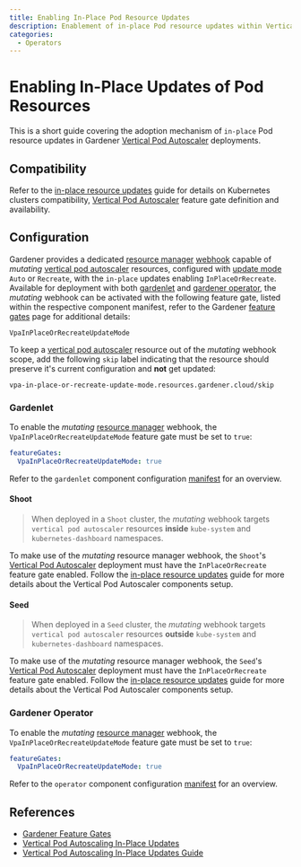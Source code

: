 ```yaml
---
title: Enabling In-Place Pod Resource Updates
description: Enablement of in-place Pod resource updates within Vertical Pod Autoscaler deployments
categories:
  - Operators
---
```


# Enabling In-Place Updates of Pod Resources

This is a short guide covering the adoption mechanism of `in-place` Pod resource updates in Gardener [Vertical Pod Autoscaler](https://github.com/kubernetes/autoscaler) deployments.

## Compatibility

Refer to the [in-place resource updates](./in-place-resource-updates.md) guide for details on Kubernetes clusters compatibility, [Vertical Pod Autoscaler](https://github.com/kubernetes/autoscaler) feature gate definition and availability.

## Configuration

Gardener provides a dedicated [resource manager](../../concepts/resource-manager.md) [webhook](../../concepts/resource-manager.md#webhooks) capable of _mutating_ [vertical pod autoscaler](https://github.com/kubernetes/autoscaler/blob/master/vertical-pod-autoscaler/deploy/vpa-crd.yaml) resources, configured with [update mode](https://github.com/kubernetes/autoscaler/blob/master/vertical-pod-autoscaler/docs/quickstart.md#contents) `Auto` or `Recreate`, with the `in-place` updates enabling `InPlaceOrRecreate`.
Available for deployment with both [gardenlet](../../concepts/gardenlet.md) and [gardener operator](../../concepts/operator.md), the _mutating_ webhook can be activated with the following feature gate, listed within the respective component manifest, refer to the Gardener [feature gates](../../deployment/feature_gates.md) page for additional details:

```
VpaInPlaceOrRecreateUpdateMode
```

To keep a [vertical pod autoscaler](https://github.com/kubernetes/autoscaler/blob/master/vertical-pod-autoscaler/deploy/vpa-crd.yaml) resource out of the _mutating_ webhook scope, add the following `skip` label indicating that the resource should preserve it's current configuration and __not__ get  updated:

```
vpa-in-place-or-recreate-update-mode.resources.gardener.cloud/skip
```

### Gardenlet

To enable the _mutating_ [resource manager](../../concepts/resource-manager.md) webhook, the `VpaInPlaceOrRecreateUpdateMode` feature gate must be set to `true`:

```yaml
featureGates:
  VpaInPlaceOrRecreateUpdateMode: true
```

Refer to the `gardenlet` component configuration [manifest](../../../example/20-componentconfig-gardenlet.yaml) for an overview.

#### Shoot

> When deployed in a `Shoot` cluster, the _mutating_ webhook targets `vertical pod autoscaler` resources __inside__ `kube-system` and `kubernetes-dashboard` namespaces.

To make use of the _mutating_ resource manager webhook, the `Shoot`'s [Vertical Pod Autoscaler](https://github.com/kubernetes/autoscaler) deployment must have the `InPlaceOrRecreate` feature gate enabled. Follow the [in-place resource updates](./in-place-resource-updates.md#shoot) guide for more details about the Vertical Pod Autoscaler components setup.

#### Seed

>  When deployed in a `Seed` cluster, the _mutating_ webhook targets `vertical pod autoscaler` resources __outside__ `kube-system` and `kubernetes-dashboard` namespaces.

To make use of the _mutating_ resource manager webhook, the `Seed`'s [Vertical Pod Autoscaler](https://github.com/kubernetes/autoscaler) deployment must have the `InPlaceOrRecreate` feature gate enabled. Follow the [in-place resource updates](./in-place-resource-updates.md#seed) guide for more details about the Vertical Pod Autoscaler components setup.

### Gardener Operator

To enable the _mutating_ [resource manager](../../concepts/resource-manager.md) webhook, the `VpaInPlaceOrRecreateUpdateMode` feature gate must be set to `true`:

```yaml
featureGates:
  VpaInPlaceOrRecreateUpdateMode: true
```

Refer to the `operator` component configuration [manifest](../../../example/operator/10-componentconfig.yaml) for an overview.

## References

- [Gardener Feature Gates](../../deployment/feature_gates.md)
- [Vertical Pod Autoscaling In-Place Updates](https://github.com/kubernetes/autoscaler/blob/master/vertical-pod-autoscaler/docs/features.md#in-place-updates-inplaceorrecreate)
- [Vertical Pod Autoscaling In-Place Updates Guide](./in-place-resource-updates.md)
